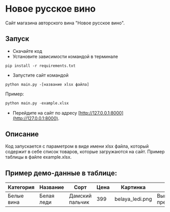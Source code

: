 # Новое русское вино

Сайт магазина авторского вина "Новое русское вино".

## Запуск

- Скачайте код
- Установите зависимости командой в терминале
 
 `pip install -r requirements.txt`

- Запустите сайт командой
 
 `python main.py -[название xlsx файла]` 

Пример: 
```python
python main.py -example.xlsx
```
- Перейдите на сайт по адресу [http://127.0.0.1:8000](http://127.0.0.1:8000).

## Описание

Код запускается с параметром в виде имени xlsx файла, который содержит в себе
список товаров, которые загружаются на сайт.
Пример таблицы в файле example.xlsx.

## Пример демо-данные в таблице:

Категория | Название | Сорт | Цена | Картинка | Акция
----------|----------|------|------|----------|-------
Белые вина|Белая леди|Дамский пальчик|399|belaya_ledi.png|Выгодное предложение

